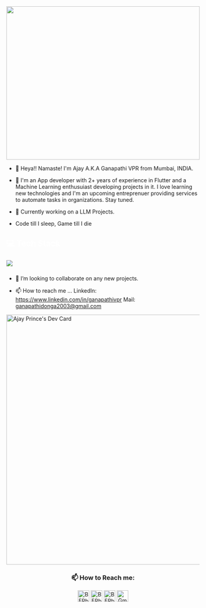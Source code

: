 <img src='https://firebasestorage.googleapis.com/v0/b/attendence1-88567.appspot.com/o/wp3738465-purple-scenic-wallpapers.jpg?alt=media&token=d4fc0563-c315-4db6-ba5f-95baedbd5d9d' style='margin:0px;height: 400px;width:100%;object-fit:cover;' >

- 👋 Heya!! Namaste!
 I'm Ajay A.K.A Ganapathi VPR from Mumbai, INDIA.
 
- 👀 I'm an App developer with 2+ years of experience in Flutter and a Machine Learning enthusuiast developing projects in it. I love learning new technologies and I'm an upcoming entreprenuer providing services to automate tasks in organizations. Stay tuned.

- 🌱 Currently working on a LLM Projects.

- Code till I sleep, Game till I die 

###

<h2 align="left" style="color:white;" >💻 Tech Stack</h2>

###

<div align="left">
  <a href="#">
    <img src="https://skillicons.dev/icons?i=flutter,firebase,tensorflow,aws,gcp,figma,vscode,nextjs,github&theme=dark" />
  </a>
 
</div>

###

- 💞️ I’m looking to collaborate on any new projects.

- 📫 How to reach me ...
   LinkedIn: https://www.linkedin.com/in/ganapathivpr
   Mail: ganapathidonga2003@gmail.com

<a href="https://app.daily.dev/ajayprince"><img src="https://api.daily.dev/devcards/v2/e4PGsBF4X84bWFPxpGGoe.png?type=wide&r=4yc" width="652" alt="Ajay Prince's Dev Card"/></a>

<h3 align="center">📫 How to Reach me:</h3>
<p align="center">
<a href="https://instagram.com/ajaystechie" target="blank"><img align="center" src="https://upload.wikimedia.org/wikipedia/commons/e/e7/Instagram_logo_2016.svg" alt="BEPb" height="30" width="30" /></a>
<a href="https://twitter.com/GanapathiAJ" target="blank"><img align="center" src="https://raw.githubusercontent.com/BEPb/BEPb/master/assets/twitter.svg" alt="BEPb" height="30" width="30" /></a>
<a href="https://www.linkedin.com/in/ganapathivpr" target="blank"><img align="center" src="https://raw.githubusercontent.com/BEPb/BEPb/master/assets/linkedin.svg" alt="BEPb" height="30" width="30" /></a>
<a href="mailto:ganapathidonga2003@gmail.com" target="blank"><img align="center" src="https://raw.githubusercontent.com/BEPb/BEPb/master/assets/gmail.svg" alt="Gmail" height="30" width="30" /></a>
</p>
<!---
Ajayprince/Ajayprince is a ✨ special ✨ repository because its `README.md` (this file) appears on your GitHub profile.
You can click the Preview link to take a look at your changes.
--->
